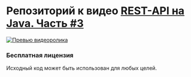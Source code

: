 # Репозиторий к видео [REST-API на Java. Часть #3](https://youtu.be/b4JVDITlcSA)

[![Превью видеоролика](http://lid.tv/images/video/preview/video-4-preview.png)](https://youtu.be/b4JVDITlcSA)

### Бесплатная лицензия
Исходный код может быть использован для любых целей.
